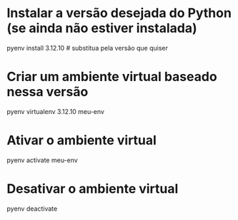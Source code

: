 # Instalar a versão desejada do Python (se ainda não estiver instalada)
pyenv install 3.12.10   # substitua pela versão que quiser

# Criar um ambiente virtual baseado nessa versão
pyenv virtualenv 3.12.10 meu-env

# Ativar o ambiente virtual
pyenv activate meu-env

# Desativar o ambiente virtual
pyenv deactivate
